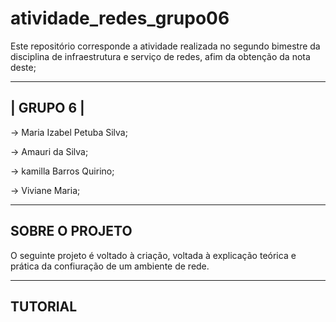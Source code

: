 # atividade_redes_grupo06
Este repositório corresponde a atividade realizada no segundo bimestre da disciplina de infraestrutura e serviço de redes, afim da obtenção da nota deste;

------------------------------
|          GRUPO 6           |
------------------------------

-> Maria Izabel Petuba Silva;

-> Amauri da Silva;

-> kamilla Barros Quirino;

-> Viviane Maria;

-------------------------------------------------------------
SOBRE O PROJETO
-------------------------------------------------------------
O seguinte projeto é voltado à criação, voltada à explicação teórica e prática da confiuração de um ambiente de rede.

-------------------------------------------------------------
TUTORIAL
------------------------------------------------------------
